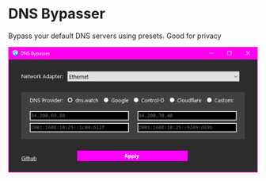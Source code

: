# DNS Bypasser
Bypass your default DNS servers using presets. Good for privacy

![image](https://github.com/anonwins/DNS-Bypasser/blob/master/screenshot-v1.0.1.png)

